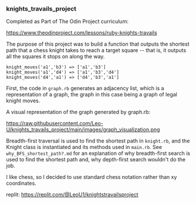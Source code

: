 ### knights_travails_project

Completed as Part of The Odin Project curriculum:

https://www.theodinproject.com/lessons/ruby-knights-travails

The purpose of this project was to build a function that outputs the shortest path that a chess knight takes to reach a target square -- that is, it outputs all the squares it stops on along the way.

```
knight_moves('a1','b3') => ['a1','b3']
knight_moves('a1','d4') => ['a1','b3','d4']
knight_moves('d4','a1') => ['d4','b3','a1']
```

First, the code in `graph.rb` generates an adjacency list, which is a representation of a graph, the graph in this case being a graph of legal knight moves.

A visual representation of the graph generated by graph.rb:

https://raw.githubusercontent.com/Leo-U/knights_travails_project/main/images/graph_visualization.png

Breadth-first traversal is used to find the shortest path in `knight.rb`, and the Knight class is instantiated and its methods used in `main.rb`.
See `why_BFS_shortest_path?.md` for an explanation of why breadth-first search is used to find the shortest path and, why depth-first search wouldn't do the job.

I like chess, so I decided to use standard chess notation rather than xy coordinates.

replit: https://replit.com/@LeoU1/knightstravailsproject